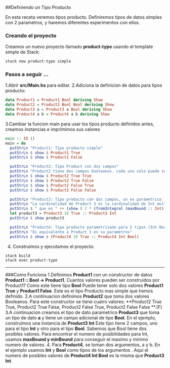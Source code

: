 ##Definiendo un Tipo Producto

En esta receta veremos tipos producto. Definiremos tipos de datos simples con 2 parametros, y haremos diferentes experimentos con ellos.

### Creando el proyecto

Creamos un nuevo proyecto llamado **product-type**  usando el template simple de Stack:

```bash
stack new product-type simple
```
### Pasos a seguir ...

1.Abrir **src/Main.hs** para editar.
2.Adiciona la definicion de datos para tipos producto:
```haskell
data Product1 = Product1 Bool deriving Show
data Product2 = Product2 Bool Bool deriving Show
data Product3 a = Product3 a Bool deriving Show
data Product4 a b = Product4 a b deriving Show
```
3.Cambiar la funcion main para usar los tipos producto definidos antes, creamos instancias e imprimimos sus valores 
```haskell
main :: IO ()
main = do
  putStrLn "Product1: Tipo producto simple"
  putStrLn $ show $ Product1 True
  putStrLn $ show $ Product1 False

  putStrLn "Product2: Tipo Product con dos campos"
  putStrLn "Product2 tiene dos campos booleanos. cada uno solo puede ser true o false"
  putStrLn $ show $ Product2 True True
  putStrLn $ show $ Product2 True False
  putStrLn $ show $ Product2 False True
  putStrLn $ show $ Product2 False False

  putStrLn "Product3: Tipo producto con dos campos, un es parametrico (Int)"
  putStrLn "La cardinalidad de Product 3 es la cardinalidad de Int multiplicada por 2"
  putStrLn $ " que es " ++ (show ( 2 * (fromIntegral (maxBound :: Int) - fromIntegral (minBound :: Int) + 1 )))
  let product3 = Product3 10 True :: Product3 Int
  putStrLn $ show product3

  putStrLn "Product4: Tipo producto parametrizado para 2 tipos (Int Bool)"
  putStrLn "Es equivalente a Product 3 en su parametros"
  putStrLn $ show $ (Product4 10 True :: Product4 Int Bool)
```
4. Construimos y ejecutamos el proyecto:
```bash
stack build
stack exec product-type
```
---
###Como Funciona
1.Definimos **Product1** con un constructor de datos **Product1 :: Bool -> Product1**. Cuantos valores pueden ser construidos por Product1? Como este tiene tipo **Bool** Puede tener solo dos valores **Product1 True** y **Product1 False**. Este es el tipo Producto mas simple que hemos definido.
2.A continuacion definimos **Product2** que toma dos valores Booleanos. Para este constructor se tiene cuatro valores: **Product2 True True, Product2 True False, Product2 False True, Product2 False False **.(F)
3.A continuacion creamos el tipo de dato parametrico **Product3** que toma un tipo de dato **a** y tiene un campo adicional de tipo **Bool**. En el ejemplo, construimos una instancia de **Product3 Int** Este tipo tiene 2 campos, uno para el tipo **Int** y otro para el tipo **Bool**. Sabemos que Bool tiene dos posibles valores. Para encontrar el numero de posibilidades para Int, usamos **maxBound y minBound** para conseguir el maximo y minimo numero de valores.
4. Para **Product4**, se toman dos argumentos, a y b. En el ejemplo usamos **Int** y **Bool** como tipos de los argumentos . Aqui el numero de posibles valores de **Product4 Int Bool** es la misma que **Product3 Int**.
